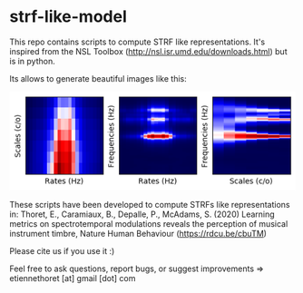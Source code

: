 # strf-like-model
This repo contains scripts to compute STRF like representations. It's inspired from the NSL Toolbox (http://nsl.isr.umd.edu/downloads.html) but is in python.

Its allows to generate beautiful images like this:

![Example](https://github.com/EtienneTho/strf-like-model/blob/main/strf_plots_avg.png)

These scripts have been developed to compute STRFs like representations in: Thoret, E., Caramiaux, B., Depalle, P., McAdams, S. (2020) Learning metrics on spectrotemporal modulations reveals the perception of musical instrument timbre, Nature Human Behaviour (https://rdcu.be/cbuTM)

Please cite us if you use it :)

Feel free to ask questions, report bugs, or suggest improvements => etiennethoret [at] gmail [dot] com

